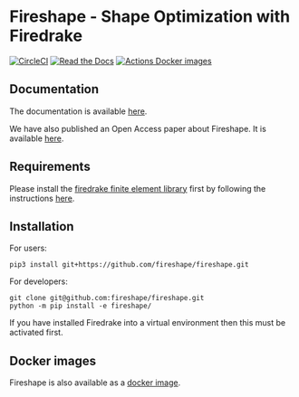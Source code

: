 # Fireshape - Shape Optimization with Firedrake


[![CircleCI](https://circleci.com/gh/fireshape/fireshape.svg?style=shield)](https://circleci.com/gh/fireshape/fireshape)
[![Read the Docs](https://readthedocs.org/projects/fireshape/badge/?version=latest)](https://fireshape.readthedocs.io/en/latest/)
[![Actions Docker images](https://github.com/fireshape/fireshape/actions/workflows/build.yml/badge.svg)](https://github.com/fireshape/fireshape/actions/workflows/build.yml)

## Documentation
The documentation is available [here](https://fireshape.readthedocs.io/en/latest/index.html#).

We have also published an Open Access paper about Fireshape. It is available
[here](https://doi.org/10.1007/s00158-020-02813-y).

## Requirements

Please install the [firedrake finite element library](https://www.firedrakeproject.org) first by following the instructions [here](https://firedrakeproject.org/install).

## Installation

For users:

    pip3 install git+https://github.com/fireshape/fireshape.git

For developers:

    git clone git@github.com:fireshape/fireshape.git
    python -m pip install -e fireshape/

If you have installed Firedrake into a virtual environment then this must be activated first.

## Docker images
Fireshape is also available as a [docker image](https://hub.docker.com/r/fireshape/fireshape).
